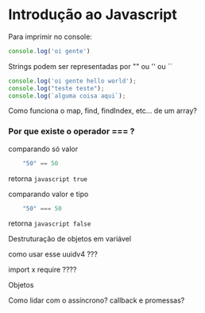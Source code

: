 # Introdução ao Javascript

Para imprimir no console:

```javascript
console.log('oi gente')
```
Strings podem ser representadas por "" ou '' ou ``

```javascript
console.log('oi gente hello world');
console.log("teste teste");
console.log(`alguma coisa aqui`);
```

Como funciona o map, find, findIndex, etc... de um array?

### Por que existe o operador === ?

comparando só valor
```javascript
    "50" == 50
```
retorna ```javascript true ```

comparando valor e tipo
```javascript
    "50" === 50
```
retorna ```javascript false ```

Destruturação de objetos em variável

como usar esse uuidv4 ???

import x require ????

Objetos

Como lidar com o assíncrono? callback e promessas?

